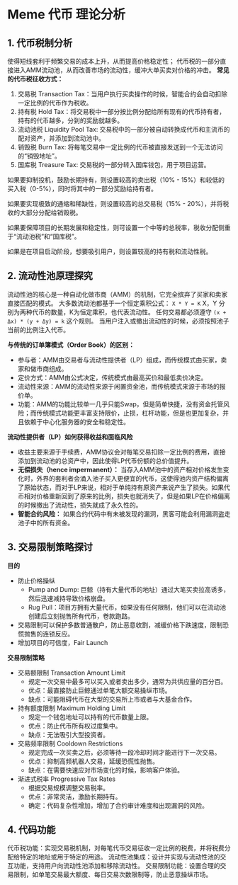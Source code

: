 # Meme 代币 理论分析

## 1. 代币税制分析
使得短线套利于频繁交易的成本上升，从而提高价格稳定性；
代币税的一部分直接进入AMM流动池，从而改善市场的流动性，缓冲大单买卖对价格的冲击。
**常见的代币税征收方式：**
1. 交易税 Transaction Tax：当用户执行买卖操作的时候，智能合约会自动扣除一定比例的代币作为税收。
2. 持有税 Hold Tax：将交易税中一部分按比例分配给所有现有的代币持有者，持有的代币越多，分到的奖励就越多。
3. 流动池税 Liquidity Pool Tax: 交易税中的一部分被自动转换成代币和主流币的配对资产，并添加到流动池中。
4. 销毁税 Burn Tax: 将每笔交易中一定比例的代币被直接发送到一个无法访问的“销毁地址”。
5. 国库税 Treasure Tax: 交易税的一部分转入国库钱包，用于项目运营。

如果要抑制投机，鼓励长期持有，则设置较高的卖出税（10% - 15%）和较低的买入税（0-5%），同时将其中的一部分奖励给持有者。

如果要实现极致的通缩和稀缺性，则设置较高的总交易税（15% - 20%），并将税收的大部分分配给销毁税。

如果要保障项目的长期发展和稳定性，则可设置一个中等的总税率，税收分配侧重于“流动池税”和“国库税”。

如果是在项目启动阶段，想要吸引用户，则设置较高的持有税和流动性税。

## 2. 流动性池原理探究
流动性池的核心是一种自动化做市商（AMM）的机制，它完全摈弃了买家和卖家直接匹配的模式。
大多数流动池都基于一个恒定乘积公式：
`X * Y = K`
X，Y 分别为两种代币的数量，K为恒定乘积，也代表流动性。
任何交易都必须遵守 `(x + Δx) * (y + Δy) = k` 这个规则。
当用户注入或撤出流动性的时候，必须按照池子当前的比例注入代币。

**与传统的订单簿模式（Order Book）的区别：**
- 参与者：AMM由交易者与流动性提供者（LP）组成，而传统模式由买家，卖家和做市商组成。
- 定价方式：AMM由公式决定，传统模式由最高买价和最低卖价决定。
- 流动性来源：AMM的流动性来源于闲置资金池，而传统模式来源于市场的报价单。
- 功能：AMM的功能比较单一几乎只能Swap，但是简单快捷，没有资金托管风险；而传统模式功能更丰富支持限价，止损，杠杆功能，但是也更加复杂，并且依赖于中心化服务器的安全和稳定性。

**流动性提供者（LP）如何获得收益和面临风险**
- 收益主要来源于手续费，AMM协议会对每笔交易扣除一定比例的费用，直接添加到流动池的总资产中，因此使得LP代币份额的总价值提升。
- **无偿损失（hence impermanent）：** 当存入AMM池中的资产相对价格发生变化时，外界的套利者会涌入池子买入更便宜的代币，这使得池内资产结构偏离了原始状态，而对于LP来说，相对于单纯持有原资产来说产生了损失。如果代币相对价格重新回到了原来的比例，损失也就消失了，但是如果LP在价格偏离的时候撤出了流动性，损失就成了永久性的。
- **智能合约风险：** 如果合约代码中有未被发现的漏洞，黑客可能会利用漏洞盗走池子中的所有资金。

## 3. 交易限制策略探讨
**目的**
- 防止价格操纵
    - Pump and Dump: 巨鲸（持有大量代币的地址）通过大笔买卖拉高诱多，然后迅速减持导致价格崩盘。
    - Rug Pull：项目方拥有大量代币，如果没有任何限制，他们可以在流动池创建后立刻抛售所有代币，卷款跑路。
- 交易限制可以保护多数普通散户，防止恶意收割，减缓价格下跌速度，限制恐慌抛售的连锁反应。
- 增加项目的可信度，Fair Launch

**交易限制策略**
- 交易额限制 Transaction Amount Limit
    - 规定一次交易中最多可以买入或者卖出多少，通常为共供应量的百分百。
    - 优点：最直接防止巨鲸通过单笔大额交易操纵市场。
    - 缺点：可能阻碍代币在大型的交易所上市或者与大基金合作。
- 持有额度限制 Maximum Holding Limit
    - 规定一个钱包地址可以持有的代币数量上限。
    - 优点：防止代币所有权过度集中。
    - 缺点：无法吸引大型投资者。
- 交易频率限制 Cooldown Restrictions
    - 规定完成一次买卖之后，必须等待一段冷却时间才能进行下一次交易。
    - 优点：抑制高频机器人交易，延缓恐慌性抛售。
    - 缺点：在需要快速应对市场变化的时候，影响客户体验。
- 渐进式税率 Progressive Tax Rates
    - 根据交易规模调整交易税率。
    - 优点：非常灵活，激励长期持有。
    - 确定：代码复杂性增加，增加了合约审计难度和出现漏洞的风险。


## 4. 代码功能
代币税功能：实现交易税机制，对每笔代币交易征收一定比例的税费，并将税费分配给特定的地址或用于特定的用途。
流动性池集成：设计并实现与流动性池的交互功能，支持用户向流动性池添加和移除流动性。
交易限制功能：设置合理的交易限制，如单笔交易最大额度、每日交易次数限制等，防止恶意操纵市场。